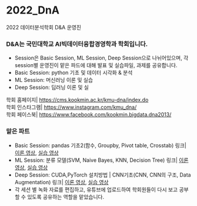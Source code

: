 # 2022_DnA
2022 데이터분석학회 D&amp;A 운영진

### D&A는 국민대학교 AI빅데이터융합경영학과 학회입니다.
- Session은 Basic Session, ML Session, Deep Session으로 나뉘어있으며, 각 session별 운영진이 맡은 파드에 대해 발표 및 실습파일, 과제를 공유합니다.
- Basic Session: python 기초 및 데이터 시각화 & 분석 
- ML Session: 머신러닝 이론 및 실습
- Deep Session: 딥러닝 이론 및 실

학회 홈페이지| https://cms.kookmin.ac.kr/kmu-dna/index.do  
학회 인스타그램| https://www.instagram.com/kmu_dna/  
학회 페이스북| https://www.facebook.com/kookmin.bigdata.dna2013/  

### 맡은 파트
- Basic Session: pandas 기초2(함수, Groupby, Pivot table, Crosstab)
  링크| [이론 영상](#https://youtu.be/5iFa3JOevww), [실습 영상](#https://youtu.be/AbryV3V_FMU)
- ML Session: 분류 모델(SVM, Naive Bayes, KNN, Decision Tree)
  링크| [이론 영상](#https://youtu.be/4vQA309CF1w), [실습 영상](#https://youtu.be/c961irOds00)
- Deep Session: CUDA,PyTorch 설치방법 | CNN기초(CNN, CNN의 구조, Data Augmentation)
  링크| [이론 영상](#https://youtu.be/Np0YAeScFw4), [실습 영상](#https://youtu.be/i__nMVAdGrM)
- 각 세션 별 녹화 자료를 편집하고, 유튜브에 업로드하여 학회원들이 다시 보고 공부할 수 있도록 공유하는 역할을 맡았습니다.
